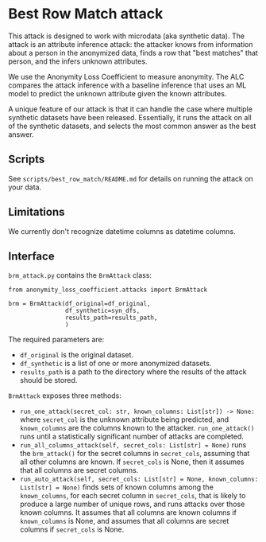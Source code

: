 # Best Row Match attack

This attack is designed to work with microdata (aka synthetic data). The attack is an attribute inference attack: the attacker knows from information about a person in the anonymized data, finds a row that "best matches" that person, and the infers unknown attributes.

We use the Anonymity Loss Coefficient to measure anonymity. The ALC compares the attack inference with a baseline inference that uses an ML model to predict the unknown attribute given the known attributes.

A unique feature of our attack is that it can handle the case where multiple synthetic datasets have been released. Essentially, it runs the attack on all of the synthetic datasets, and selects the most common answer as the best answer.

## Scripts

See `scripts/best_row_match/README.md` for details on running the attack on your data.

## Limitations

We currently don't recognize datetime columns as datetime columns.

## Interface

`brm_attack.py` contains the `BrmAttack` class:

```
from anonymity_loss_coefficient.attacks import BrmAttack

brm = BrmAttack(df_original=df_original,
                df_synthetic=syn_dfs,
                results_path=results_path,
                )
```

The required parameters are:

* `df_original` is the original dataset.
* `df_synthetic` is a list of one or more anonymized datasets. 
* `results_path` is a path to the directory where the results of the attack should be stored.


`BrmAttack` exposes three methods:

* `run_one_attack(secret_col: str, known_columns: List[str]) -> None:` where `secret_col` is the unknown attribute being predicted, and `known_columns` are the columns known to the attacker. `run_one_attack()` runs until a statistically significant number of attacks are completed.
* `run_all_columns_attack(self, secret_cols: List[str] = None)` runs the `brm_attack()` for the secret columns in `secret_cols`, assuming that all other columns are known. If `secret_cols` is None, then it assumes that all columns are secret columns.
* `run_auto_attack(self, secret_cols: List[str] = None, known_columns: List[str] = None)` finds sets of known columns among the `known_columns`, for each secret column in `secret_cols`, that is likely to produce a large number of unique rows, and runs attacks over those known columns. It assumes that all columns are known columns if `known_columns` is None, and assumes that all columns are secret columns if `secret_cols` is None.
